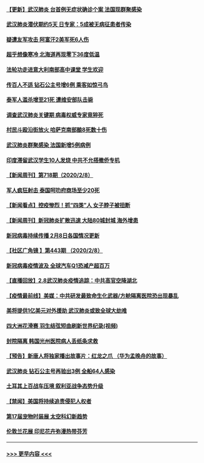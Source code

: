 #### [【更新】武汉肺炎 台首例无症状确诊个案 法国现群聚感染](../pages/prog202/a102770740.md?t=02092044) 
#### [武汉肺炎潜伏期约5天 日专家：5成被无病征患者传染](../pages/prog202/a102773145.md?t=02092044) 
#### [疑遭友军攻击 阿富汗2美军死6人伤](../pages/prog202/a102773140.md?t=02092044) 
#### [超乎想像寒冷 北海道再现零下36度低温](../pages/prog202/a102773122.md?t=02092044) 
#### [法轮功走进意大利南部高中课堂 学生欢迎](../pages/prog202/a102773105.md?t=02092044) 
#### [传百人不适 钻石公主号增6例 乘客如惊弓鸟](../pages/prog202/a102773051.md?t=02092044) 
#### [泰军人滥杀增至21死 遭维安部队击毙](../pages/prog202/a102772913.md?t=02092044) 
#### [调查武汉肺炎关键期 病毒权威专家竟猝死](../pages/prog202/a102773033.md?t=02092044) 
#### [村民斗殴沿街放火 哈萨克南部酿8死数十伤](../pages/prog202/a102772980.md?t=02092044) 
#### [武汉肺炎群聚感染 法国新增5例病例](../pages/prog202/a102772957.md?t=02092044) 
#### [印度滞留武汉学生10人发烧 中共不允搭撤侨专机](../pages/prog202/a102772946.md?t=02092044) 
#### [【新闻周刊】第718期（2020/2/8）](../pages/prog202/a102772921.md?t=02092044) 
#### [军人疯狂射击 泰国呵叻府商场至少20死](../pages/prog202/a102772833.md?t=02092044) 
#### [【新闻看点】控疫惨烈！抓“四类”人 女子脖子被扭断](../pages/prog202/a102772896.md?t=02092044) 
#### [【新闻周刊】新冠肺炎扩散迅速 大陆80城封城 海外增患](../pages/prog202/a102772852.md?t=02092044) 
#### [新冠病毒持续传播 2月8日各国情况更新](../pages/prog202/a102772826.md?t=02092044) 
#### [【社区广角镜  】第443期  （2020/2/8）](../pages/prog202/a102772736.md?t=02092044) 
#### [新冠病毒疫情波及 全球汽车Q1恐减产超百万](../pages/prog202/a102772695.md?t=02092044) 
#### [【直播回放】2.8武汉肺炎疫情追踪：中共高官空降湖北](../pages/prog202/a102772618.md?t=02092044) 
#### [【疫情最前线】美媒：中共研发最致命生化武器/方舱隔离医院恐出现暴乱](../pages/prog202/a102772439.md?t=02092044) 
#### [美将提供1亿美元对外援助 武汉肺炎或致全球大劫难](../pages/prog202/a102772361.md?t=02092044) 
#### [四大洲花滑赛 羽生结弦短曲刷新世界纪录(视频)](../pages/prog202/a102772341.md?t=02092044) 
#### [封院隔离 韩国光州医院病人丢纸条求救](../pages/prog202/a102772282.md?t=02092044) 
#### [【预告】新唐人将独家播出故事片：红龙之爪 （华为孟晚舟的故事）](../pages/prog202/a102767728.md?t=02092044) 
#### [武汉肺炎 钻石公主号再验出3例 全船64人感染](../pages/prog202/a102771726.md?t=02092044) 
#### [土耳其上百战车压境 叙利亚战争态势升级](../pages/prog202/a102772132.md?t=02092044) 
#### [【禁闻】美国将持续追责侵犯人权者](../pages/prog202/a102772042.md?t=02092044) 
#### [第17届宠物时装展 太空科幻新趋势](../pages/prog202/a102772033.md?t=02092044) 
#### [伦敦兰花展 印尼花卉弥漫热带芬芳](../pages/prog202/a102772026.md?t=02092044) 

----
#### [ >>> 更早内容 <<< ](../indexes/prog202-earlier.md)

